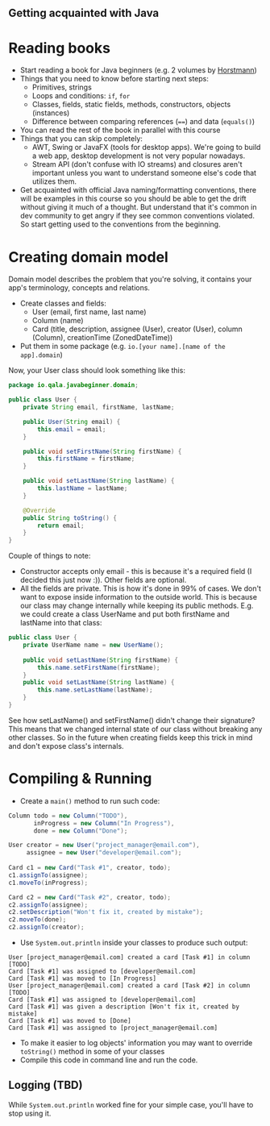 Getting acquainted with Java
---

# Reading books

* Start reading a book for Java beginners (e.g. 2 volumes by [Horstmann](http://horstmann.com/corejava/index.html))
* Things that you need to know before starting next steps:
   * Primitives, strings
   * Loops and conditions: `if`, `for`
   * Classes, fields, static fields, methods, constructors, objects (instances)
   * Difference between comparing references (`==`) and data (`equals()`)
* You can read the rest of the book in parallel with this course
* Things that you can skip completely:
   * AWT, Swing or JavaFX (tools for desktop apps). We're going to build a web app, desktop development is 
   not very popular nowadays.
   * Stream API (don't confuse with IO streams) and closures aren't important unless you want to understand 
   someone else's code that utilizes them. 
* Get acquainted with official Java naming/formatting conventions, there will be examples in this course so you 
should be able to get the drift without giving it much of a thought. But understand that it's common in dev 
community to get angry if they see common conventions violated. So start getting used to the conventions from the 
beginning. 

# Creating domain model

Domain model describes the problem that you're solving, it contains your app's terminology, concepts and relations.

* Create classes and fields:
   * User (email, first name, last name)
   * Column (name)
   * Card (title, description, assignee (User), creator (User), column (Column), creationTime (ZonedDateTime))
* Put them in some package (e.g. `io.[your name].[name of the app].domain`)

Now, your User class should look something like this:

```java
package io.qala.javabeginner.domain;

public class User {
    private String email, firstName, lastName;

    public User(String email) {
        this.email = email;
    }

    public void setFirstName(String firstName) {
        this.firstName = firstName;
    }

    public void setLastName(String lastName) {
        this.lastName = lastName;
    }

    @Override 
    public String toString() {
        return email;
    }
}
```

Couple of things to note:

* Constructor accepts only email - this is because it's a required field (I decided this just now :)). Other 
fields are optional. 
* All the fields are private. This is how it's done in 99% of cases. We don't want to expose inside information 
to the outside world. This is because our class may change internally while keeping its public methods.
E.g. we could create a class UserName and put both firstName and lastName into that class:

```java
public class User {
    private UserName name = new UserName();
    
    public void setLastName(String firstName) {
        this.name.setFirstName(firstName);
    }
    public void setLastName(String lastName) {
        this.name.setLastName(lastName);
    }
}
```

See how setLastName() and setFirstName() didn't change their signature? This means that we changed internal
state of our class without breaking any other classes. So in the future when creating fields keep this trick
in mind and don't expose class's internals.

# Compiling & Running

* Create a `main()` method to run such code:

```java
Column todo = new Column("TODO"),
       inProgress = new Column("In Progress"),
       done = new Column("Done");

User creator = new User("project_manager@email.com"),
     assignee = new User("developer@email.com");
     
Card c1 = new Card("Task #1", creator, todo);
c1.assignTo(assignee);
c1.moveTo(inProgress);

Card c2 = new Card("Task #2", creator, todo);
c2.assignTo(assignee);
c2.setDescription("Won't fix it, created by mistake");
c2.moveTo(done);
c2.assignTo(creator);
```

* Use `System.out.println` inside your classes to produce such output:

```
User [project_manager@email.com] created a card [Task #1] in column [TODO]
Card [Task #1] was assigned to [developer@email.com]
Card [Task #1] was moved to [In Progress]
User [project_manager@email.com] created a card [Task #2] in column [TODO]
Card [Task #1] was assigned to [developer@email.com]
Card [Task #1] was given a description [Won't fix it, created by mistake]
Card [Task #1] was moved to [Done]
Card [Task #1] was assigned to [project_manager@email.com]
```
* To make it easier to log objects' information you may want to override `toString()` method in some of your classes
* Compile this code in command line and run the code.


## Logging (TBD)

While `System.out.println` worked fine for your simple case, you'll have to stop using it. 